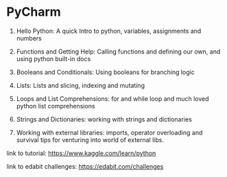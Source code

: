 # PyCharm 

 

1. Hello Python: A quick Intro to python, variables, assignments and numbers 

  

2. Functions and Getting Help: Calling functions and defining our own, and using python built-in docs 

  

3. Booleans and Conditionals: Using booleans for branching logic 

  

4. Lists: Lists and slicing, indexing and mutating 

  

5. Loops and List Comprehensions: for and while loop and much loved python list comprehensions 

  

6. Strings and Dictionaries: working with strings and dictionaries 

 

7. Working with external libraries: imports, operator overloading and survival tips for venturing into world of external libs.




link to tutorial: https://www.kaggle.com/learn/python

link to edabit challenges: https://edabit.com/challenges
